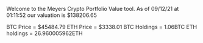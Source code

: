 Welcome to the Meyers Crypto Portfolio Value tool. 
As of 09/12/21 at 01:11:52 our valuation is $138206.65 

BTC Price = $45484.79
 ETH Price = $3338.01
BTC Holdings = 1.06BTC
 ETH holdings = 26.960005962ETH 
